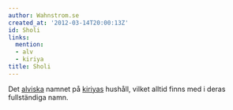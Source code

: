 ```yaml
---
author: Wahnstrom.se
created_at: '2012-03-14T20:00:13Z'
id: Sholi
links:
  mention:
  - alv
  - kiriya
title: Sholi
---
```


Det [alviska] namnet på [kiriyas] hushåll, vilket alltid finns med i deras fullständiga namn.

  [alviska]: alv
  [kiriyas]: kiriya